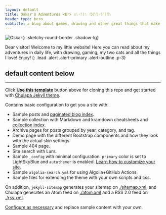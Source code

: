 ```yaml
---
layout: default
title: Oskar's Adventures <br> ᛟᛊᚲᚨᚱᛊ ᚨᛞᚢᛖᚾᛏᚢᚱᛖᛊ
header_type: hero
subtitle: a blog about games, drawing and other great things that make my life
---
```

![Oskar](assets/images/oskar-main.jpg){: .sketchy-round-border .shadow-lg}

Dear visitor! Welcome to my little website! Here you can read about my adventures in daily life, with drawing, gaming, my two cats and all the things I love! Enjoy!
{: .lead .alert .alert-primary .alert-outline .p-3}

## default content below
---

Click [**Use this template**](https://github.com/dieghernan/chulapa-101/generate) button above for cloning this repo and get started with [Chulapa Jekyll theme](https://github.com/dieghernan/chulapa).

Contains basic configuration to get you a site with:

- Sample posts and [paginated blog index](./blog/).
- Sample collection with Markdown and kramdown cheatsheets and [collection index](./cheatsheets).
- Archive pages for posts grouped by year, category, and tag.
- Demo page with the different Bootstrap components and how they look with the actual skin settings.
- Sample 404 page.
- Site search with Lunr.
- Sample `_config` with minimal configuration. `primary` color is set to <span class="text-primary">LightSkyBlue</span> and `autothemer` is enabled. [Learn how to customize your site](https://dieghernan.github.io/chulapa/docs/03-theming).
- Sample `algolia-search.yml` for using Algolia+GitHub Actions.
- Sample files for extending the theme with your own scripts and css.

On addition, `jekyll-sitemap` generates your sitemap on [./sitemap.xml](./sitemap.xml), and Chulapa generates an Atom feed on [./atom.xml](./atom.xml) and a RSS 2.0 feed on [./rss.xml](./rss.xml).

[Configure as necessary](https://dieghernan.github.io/chulapa/docs/02-config) and replace sample content with your own.